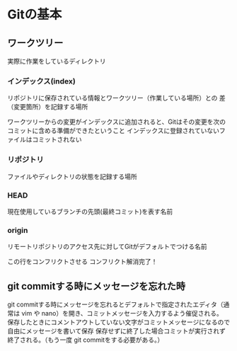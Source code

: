 # Gitの基本

## ワークツリー

実際に作業をしているディレクトリ

### インデックス(index)

リポジトリに保存されている情報とワークツリー（作業している場所）との
差（変更箇所）を記録する場所

ワークツリーからの変更がインデックスに追加されると、Gitはその変更を次のコミットに含める準備ができたということ
インデックスに登録されていないファイルはコミットされない

### リポジトリ

ファイルやディレクトリの状態を記録する場所

### HEAD

現在使用しているブランチの先頭(最終コミット)を表す名前

### origin

リモートリポジトリのアクセス先に対してGitがデフォルトでつける名前

この行をコンフリクトさせる
コンフリクト解消完了！

## git commitする時にメッセージを忘れた時

git commitする時にメッセージを忘れるとデフォルトで指定されたエディタ（通常は vim や nano）を開き、コミットメッセージを入力するよう催促される。
保存したときにコメントアウトしていない文字がコミットメッセージになるので自由にメッセージを書いて保存
保存せずに終了した場合コミットが実行されず終了される。（もう一度 git commitをする必要がある。）
